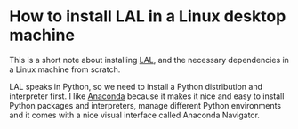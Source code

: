 # How to install LAL in a Linux desktop machine

This is a short note about installing [LAL](https://git.ligo.org/lscsoft/lalsuite), and the necessary dependencies in a Linux machine from scratch. 

LAL speaks in Python, so we need to install a Python distribution and interpreter first. I like [Anaconda](https://docs.anaconda.com/free/anaconda/install/) because it makes it nice and easy to install Python packages and interpreters, manage different Python environments and it comes with a nice visual interface called Anaconda Navigator.  


